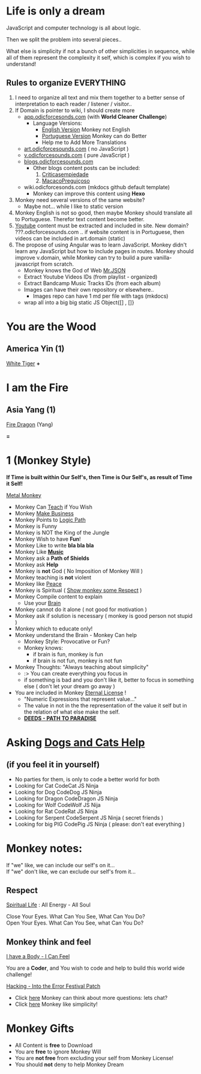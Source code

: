 # Life is only a dream

JavaScript and computer technology is all about logic.

Then we split the problem into several pieces.. 

What else is simplicity if not a bunch of other simplicities in sequence, while all of them represent the complexity it self, which is complex if you wish to understand! 

## Rules to organize EVERYTHING 
1. I need to organize all text and mix them together to a better sense of interpretation to each reader / listener / visitor..
2. If Domain is pointer to wiki, I should create more
    - [app.odicforcesonds.com](https://github.com/odicforcesounds/World-Cleaner) (with **World Cleaner Challenge**)
        - Language Versions: 
            - [English Version](./en/README.md) Monkey not English
            - [Portuguese Version](./pt/README.md) Monkey can do Better
            - Help me to Add More Translations 
    - [art.odicforcesounds.com](https://wiki.odicforcesounds.com/art/index.html) ( no JavaScript )
    - [v.odicforcesounds.com](https://wiki.odicforcesounds.com/v/) ( pure JavaScript )
    - [blogs.odicforcesounds.com](https://wiki.odicforcesounds.com/blogjs/src/b.html)
        - Other blogs content posts can be included: 
            1. [Criticasempiedade](https://criticasempiedade.blogspot.com/)
            2. [MacacoPreguiçoso](https://macacopreguicoso.blogspot.com/) 
    - wiki.odicforcesonds.com (mkdocs github default template)
        - Monkey can improve this content using **Hexo**
3. Monkey need several versions of the same website?
    - Maybe not... while I like to static version
4. Monkey English is not so good, then maybe Monkey should translate all to Portuguese. Therefor text content become better.
5. [Youtube](./yt/README.md)  content must be extracted and included in site. New domain? ???.odicforcesounds.com .. if website content is in Portuguese, then videos can be included in art.domain (static)
6. The propose of using Angular was to learn JavaScript. Monkey didn't learn any JavaScript but how to include pages in routes. Monkey should improve v.domain, while Monkey can try to build a pure vanilla-javascript from scratch. 
    - Monkey knows the God of Web [Mr.JSON](https://odicforcesounds.bandcamp.com/track/mr-json)
    - Extract Youtube Videos IDs (from playlist - organized)
    - Extract Bandcamp Music Tracks IDs (from each album)
    - Images can have their own repository or elsewhere.. 
        - Images repo can have 1 md per file with tags (mkdocs)
    - wrap all into a big big static JS Object{[] , []}

# You are the Wood

## America Yin (1)

[White Tiger](./letters/Tiger_America.md) **+**

# I am the Fire 

## Asia Yang (1)

[Fire Dragon](./letters/Dragon_Asia.md) (Yang)

**=** 

# 1 (Monkey Style)

**If Time is built within Our Self's, then Time is Our Self's, as result of Time it Self!**

[Metal Monkey](./textos/README.md)

- Monkey Can [Teach](https://odicforcesounds.bandcamp.com/track/crafting-new-generations) if You Wish
- Monkey [Make Business](https://odicforcesounds.bandcamp.com/track/lets-make-business)
- Monkey Points to [Logic Path](https://wiki.odicforcesounds.com/art/pages/Dao/index.html)
- Monkey is Funny
- Monkey is NOT the King of the Jungle
- Monkey Wish to have **Fun**!
- Monkey Like to write **bla bla bla** 
- Monkey Like **[Music](https://odicforcesounds.bandcamp.com/track/piano-words)**
- Monkey ask a **Path of Shields**
- Monkey ask **Help** 
- Monkey is **not** God ( No Imposition of Monkey Will )
- Monkey teaching is **not** violent
- Monkey like [Peace](https://odicforcesounds.bandcamp.com/track/we-came-in-peace-trance-zone) 
- Monkey is Spiritual ( [Show monkey some Respect](https://odicforcesounds.bandcamp.com/track/show-us-some-respect-warning) )
- Monkey Compile content to explain
    - Use your [Brain](https://odicforcesounds.bandcamp.com/track/brain-chilout) 
- Monkey cannot do it alone ( not good for motivation )
- Monkey ask if solution is necessary ( monkey is good person not stupid )
- Monkey which to educate only! 
- Monkey understand the Brain - Monkey Can help 
    - Monkey Style: Provocative or Fun? 
    - Monkey knows: 
        - if brain is fun, monkey is fun
        - if brain is not fun, monkey is not fun
- Monkey Thoughts: "Always teaching about simplicity" 
    - :> You can create everything you focus in
    - if something is bad and you don't like it, better to focus in something else ( don't let your dream go away )
- You are included in Monkey [Eternal License](./letters/Eternal_License.md) ! 
    - "Numeric Expressions that represent value..."
    - The value in not in the the representation of the value it self but in the relation of what else make the self. 
    - **[DEEDS - PATH TO PARADISE](https://odicforcesounds.bandcamp.com/track/deeds-path-to-paradise)** 

# Asking [Dogs and Cats Help](https://odicforcesounds.bandcamp.com/track/dogs-like-to-dance-cats-like-to-watch) 
## (if you feel it in yourself)
- No parties for them, is only to code a better world for both
- Looking for Cat CodeCat JS Ninja 
- Looking for Dog CodeDog JS Ninja
- Looking for Dragon CodeDragon JS Ninja
- Looking for Wolf CodeWolf JS Nija
- Looking for Rat CodeRat JS Ninja 
- Looking for Serpent CodeSerpent JS Ninja ( secret friends )
- Looking for big PIG CodePig JS Ninja ( please: don't eat everything )

# Monkey notes: 

If "we" like, we can include our self's on it...<br>
If "we" don't like, we can exclude our self's from it...

## Respect 

[Spiritual Life](https://odicforcesounds.bandcamp.com/track/respect-spiritual-life) : All Energy - All Soul 

Close Your Eyes. What Can You See, What Can You Do?<br>
Open Your Eyes. What Can You See, what Can You Do?

## Monkey think and feel

[I have a Body - I Can Feel](https://odicforcesounds.bandcamp.com/track/i-can-feel-i-have-a-body)

You are a <b>Coder</b>, and You wish to code and help to build this world wide challenge!

[Hacking - Into the Error Festival Patch](https://odicforcesounds.bandcamp.com/track/hacking-into-the-error-festival-patch)

- Click [here](./plan/Questions.md) Monkey can think about more questions: lets chat?
- Click [here](./plan/psudoCode.md) Monkey like simplicity! 

# Monkey Gifts 

- All Content is **free** to Download
- You are **free** to ignore Monkey Will
- You are **not free** from excluding your self from Monkey License!
- You should **not** deny to help Monkey Dream
